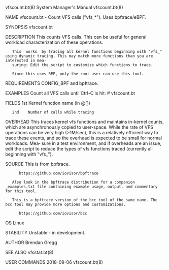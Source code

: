 vfscount.bt(8)							    System Manager's Manual							vfscount.bt(8)

NAME
       vfscount.bt - Count VFS calls ("vfs_*"). Uses bpftrace/eBPF.

SYNOPSIS
       vfscount.bt

DESCRIPTION
       This counts VFS calls. This can be useful for general workload characterization of these operations.

       This  works  by tracing all kernel functions beginning with "vfs_" using dynamic tracing. This may match more functions than you are interested in mea‐
       suring: Edit the script to customize which functions to trace.

       Since this uses BPF, only the root user can use this tool.

REQUIREMENTS
       CONFIG_BPF and bpftrace.

EXAMPLES
       Count all VFS calls until Ctrl-C is hit:
	      # vfscount.bt

FIELDS
       1st    Kernel function name (in @[])

       2nd    Number of calls while tracing

OVERHEAD
       This traces kernel vfs functions and maintains in-kernel counts, which are asynchronously copied to user-space. While the rate of VFS operations can be
       very high (>1M/sec), this is a relatively efficient way to trace these events, and so the overhead is expected to be small for normal workloads.	  Mea‐
       sure  in	 a  test environment, and if overheads are an issue, edit the script to reduce the types of vfs functions traced (currently all beginning with
       "vfs_").

SOURCE
       This is from bpftrace.

	      https://github.com/iovisor/bpftrace

       Also look in the bpftrace distribution for a companion _examples.txt file containing example usage, output, and commentary for this tool.

       This is a bpftrace version of the bcc tool of the same name. The bcc tool may provide more options and customizations.

	      https://github.com/iovisor/bcc

OS
       Linux

STABILITY
       Unstable - in development.

AUTHOR
       Brendan Gregg

SEE ALSO
       vfsstat.bt(8)

USER COMMANDS								  2018-09-06								vfscount.bt(8)
